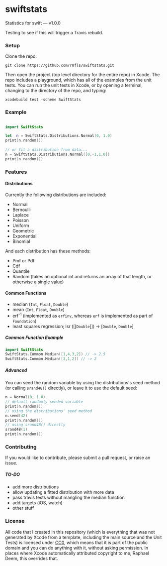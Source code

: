 # swiftstats
Statistics for swift &mdash; v1.0.0

Testing to see if this will trigger a Travis rebuild.

### Setup
Clone the repo:
    
    git clone https://github.com/r0fls/swiftstats.git

Then open the project (top level directory for the entire repo) in Xcode. The repo includes a playground, which has all of the examples from the unit tests. You can run the unit tests in Xcode, or by opening a terminal, changing to the directory of the repo, and typing:

    xcodebuild test -scheme SwiftStats

### Example
```swift

import SwiftStats

let  n = SwiftStats.Distributions.Normal(0, 1.0)
print(n.random())
    
// or fit a distribution from data...
n = SwiftStats.Distributions.Normal([0,-1,1,0])
print(n.random())
```
### Features
#### Distributions
Currently the following distributions are included: 
- Normal
- Bernoulli 
- Laplace 
- Poisson
- Uniform
- Geometric
- Exponential
- Binomial

And each distribution has these methods:
- Pmf or Pdf
- Cdf
- Quantile
- Random (takes an optional int and returns an array of that length, or otherwise a single value) 

#### Common Functions
- median (`Int`, `Float`, `Double`)
- mean (`Int`, `Float`, `Double`)
- erf<sup>-1</sup> (implemented as `erfinv`, whereas `erf` is implemented as part of `Foundation`)
- least squares regression; lsr ([[`Double`]]) -> [`Double`, `Double`]

##### Common Function Example
```swift
import SwiftStats
SwiftStats.Common.Median([1,4,3,2]) // -> 2.5
SwiftStats.Common.Median([3,1,2]) // -> 2
```

##### Advanced
You can seed the random variable by using the distributions's seed method (or calling `srand48()` directly), or leave it to use the default seed:
```swift
n = Normal(0, 1.0)
// default randomly seeded variable
print(n.random())
// using the distributions' seed method
n.seed(42)
print(n.random())
// using srand48() directly
srand48(1)
print(n.random())
```

### Contributing
If you would like to contribute, please submit a pull request, or raise an issue.

##### TO-DO
- add more distributions
- allow updating a fitted distribution with more data
- pass travis tests without mangling the median function
- add targets (iOS, watch)
- other stuff

### License
All code that I created in this repository (which is everything that was not generated by Xcode from a template, including the main source and the Unit Tests) is licensed under [CC0](https://creativecommons.org/publicdomain/zero/1.0/), which means that it is part of the public domain and you can do anything with it, without asking permission. In places where Xcode automatically attributed copyright to me, Raphael Deem, this overrides that.
